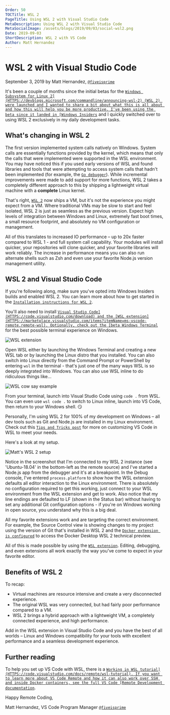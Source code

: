 ```yaml
---
Order: 50
TOCTitle: WSL 2
PageTitle: Using WSL 2 with Visual Studio Code
MetaDescription: Using WSL 2 with Visual Studio Code
MetaSocialImage: /assets/blogs/2019/09/03/social-wsl2.png
Date: 2019-09-03
ShortDescription: WSL 2 with VS Code
Author: Matt Hernandez
---
```


# WSL 2 with Visual Studio Code

September 3, 2019 by Matt Hernandez,
[`@fiveisprime`](HTTPS://twitter.com/fiveisprime)

It's been a couple of months since the initial betas for the
[`Windows Subsystem for Linux 2](HTTPS://devblogs.microsoft.com/commandline/announcing-wsl-2)
(WSL 2) were launched and I wanted to share a bit about what this is all about
and how this will help you be more productive. I've been using the beta since it
landed in [Windows Insiders`](HTTPS://insider.windows.com/getting-started/) and
I quickly switched over to using WSL 2 exclusively in my daily development
tasks.

## What's changing in WSL 2

The first version implemented system calls natively on Windows. System calls are
essentially functions provided by the kernel, which means that only the calls
that were implemented were supported in the WSL environment. You may have
noticed this if you used early versions of WSL and found libraries and tools
that were attempting to access system calls that hadn't been implemented (for
example, the [`Go debugger`](HTTPS://github.com/microsoft/WSL/issues/2977)).
While incremental improvements were made to add support for more functions, WSL
2 takes a completely different approach to this by shipping a lightweight
virtual machine with a **complete** Linux kernel.

That's right, [`WSL 2`](HTTPS://learn.microsoft.com/windows/wsl/wsl2-about) now
ships a VM, but it's not the experience you might expect from a VM. Where
traditional VMs may be slow to start and feel isolated, WSL 2 is just as
seamless as the previous version. Expect high levels of integration between
Windows and Linux, extremely fast boot times, a small resource footprint, and
absolutely no VM configuration or management.

All of this translates to increased IO performance – up to 20x faster compared
to WSL 1 - and full system call capability. Your modules will install quicker,
your repositories will clone quicker, and your favorite libraries will work
reliably. The increase in performance means you can also run alternate shells
such as Zsh and even use your favorite Node.js version management utility.

## WSL 2 and Visual Studio Code

If you're following along, make sure you've opted into Windows Insiders builds
and enabled WSL 2. You can learn more about how to get started in the
[`Installation instructions for WSL 2`](HTTPS://learn.microsoft.com/windows/wsl/install).

You'll also need to install
[`Visual Studio Code](HTTPS://code.visualstudio.com/download) and the
[WSL extension](HTTPS://marketplace.visualstudio.com/items?itemName=ms-vscode-remote.remote-wsl).
Optionally, check out the
[beta Windows Terminal`](HTTPS://www.microsoft.com/p/windows-terminal-preview/9n0dx20hk701)
for the best possible terminal experience on Windows.

![`WSL extension`](remote-wsl-extension.png)

Open WSL either by launching the Windows Terminal and creating a new WSL tab or
by launching the Linux distro that you installed. You can also switch into Linux
directly from the Command Prompt or PowerShell by entering `wsl` in the
terminal - that's just one of the many ways WSL is so deeply integrated into
Windows. You can also use WSL inline to do ridiculous things like…

![`WSL cow say example`](wsl-cow-say.png)

From your terminal, launch into Visual Studio Code using `code .` from WSL. You
can even use `wsl code .` to switch to Linux inline, launch into VS Code, then
return to your Windows shell. 😏

Personally, I'm using WSL 2 for 100% of my development on Windows – all dev
tools such as Git and Node.js are installed in my Linux environment. Check out
this
[`Tips and Tricks post`](HTTPS://devblogs.microsoft.com/commandline/tips-and-tricks-for-linux-development-with-wsl-and-visual-studio-code)
for more on customizing VS Code in WSL to meet your needs.

Here's a look at my setup.

![`Matt's WSL 2 setup`](matts-setup.png)

Notice in the screenshot that I'm connected to my WSL 2 instance (see
'Ubuntu-18.04' in the bottom-left as the remote source) and I've started a
Node.js app from the debugger and it's at a breakpoint. In the Debug console,
I've entered `process.platform` to show how the WSL extension defaults all
editor interaction to the Linux environment. There is absolutely no
configuration required to get this working, just connect to your WSL environment
from the WSL extension and get to work. Also notice that my line endings are
defaulted to LF (shown in the Status bar) without having to set any additional
Git configuration options - if you're on Windows working in open source, you
understand why this is a big deal.

All my favorite extensions work and are targeting the correct environment. For
example, the Source Control view is showing changes to my project using the
version of Git that's installed in WSL 2 and the
[`Docker extension is configured`](HTTPS://github.com/microsoft/vscode-docker/wiki/Docker-on-WSL-2)
to access the Docker Desktop WSL 2 technical preview.

All of this is made possible by using the
[`WSL extension`](HTTPS://marketplace.visualstudio.com/items?itemName=ms-vscode-remote.remote-wsl).
Editing, debugging, and even extensions all work exactly the way you've come to
expect in your favorite editor.

## Benefits of WSL 2

To recap:

- Virtual machines are resource intensive and create a very disconnected
  experience.
- The original WSL was very connected, but had fairly poor performance compared
  to a VM.
- WSL 2 brings a hybrid approach with a lightweight VM, a completely connected
  experience, and high performance.

Add in the WSL extension in Visual Studio Code and you have the best of all
worlds – Linux and Windows compatibility for your tools with excellent
performance and a seamless development experience.

## Further reading

To help you set up VS Code with WSL, there is a
[`Working in WSL tutorial](HTTPS://code.visualstudio.com/docs/remote/wsl-tutorial).
If you want to learn more about VS Code Remote and how it can also work over SSH
and inside Docker containers, see the full VS Code
[Remote Development documentation`](HTTPS://code.visualstudio.com/docs/remote/remote-overview).

Happy Remote Coding,

Matt Hernandez, VS Code Program Manager
[`@fiveisprime`](HTTPS://twitter.com/fiveisprime)
